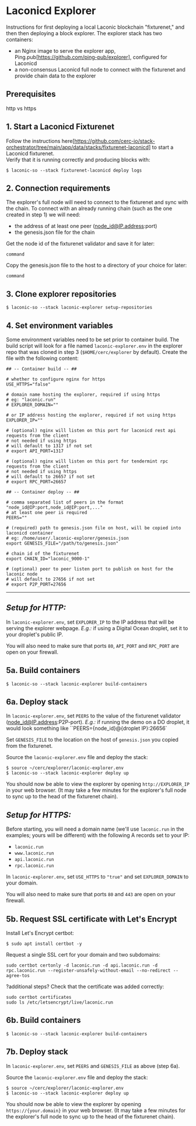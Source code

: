 # Laconicd Explorer

Instructions for first deploying a local Laconic blockchain "fixturenet," and then then deploying a block explorer. The explorer stack has two containers:  
- an Nginx image to serve the explorer app, Ping.pub[https://github.com/ping-pub/explorer], configured for Laconicd
- a non-consensus Laconicd full node to connect with the fixturenet and provide chain data to the explorer

## Prerequisites
http vs https

## 1. Start a Laconicd Fixturenet
Follow the instructions here[https://github.com/cerc-io/stack-orchestrator/tree/main/app/data/stacks/fixturenet-laconicd] to start a Laconicd fixturenet.  
Verify that it is running correctly and producing blocks with:
```
$ laconic-so --stack fixturenet-laconicd deploy logs
```

## 2. Connection requirements
The explorer's full node will need to connect to the fixturenet and sync with the chain. To connect with an already running chain (such as the one created in step 1) we will need:
- the address of at least one peer (node_id@IP.address:port)
- the genesis.json file for the chain  

Get the node id of the fixturenet validator and save it for later:
```
command
```
Copy the genesis.json file to the host to a directory of your choice for later:
```
command
```

## 3. Clone explorer repositories
```
$ laconic-so --stack laconic-explorer setup-repositories
```

## 4. Set environment variables
Some environment variables need to be set prior to container build. The build script will look for a file named `laconic-explorer.env` in the explorer repo that was cloned in step 3 (`$HOME/cerc/explorer` by default). Create the file with the following content:
```
## -- Container build -- ##

# whether to configure nginx for https
USE_HTTPS="false"

# domain name hosting the explorer, required if using https
# eg: "laconic.run"
# EXPLORER_DOMAIN=""

# or IP address hosting the explorer, required if not using https
EXPLORER_IP=""

# (optional) nginx will listen on this port for laconicd rest api requests from the client
# not needed if using https
# will default to 1317 if not set
# export API_PORT=1317

# (optional) nginx will listen on this port for tendermint rpc requests from the client
# not needed if using https
# will default to 26657 if not set
# export RPC_PORT=26657

## -- Container deploy -- ##

# comma separated list of peers in the format "node_id@IP:port,node_id@IP:port,..."
# at least one peer is required
PEERS=""

# (required) path to genesis.json file on host, will be copied into laconicd container
# eg: /home/user/.laconic-explorer/genesis.json
export GENESIS_FILE="/path/to/genesis.json"

# chain id of the fixturenet
export CHAIN_ID="laconic_9000-1"

# (optional) peer to peer listen port to publish on host for the laconic node
# will default to 27656 if not set
# export P2P_PORT=27656

```
---
## *Setup for HTTP:*
In `laconic-explorer.env`, set `EXPLORER_IP` to the IP address that will be serving the explorer webpage. *E.g.:* if using a Digital Ocean droplet, set it to your droplet's public IP.  
  
You will also need to make sure that ports `80`, `API_PORT` and `RPC_PORT` are open on your firewall.
## 5a. Build containers
```
$ laconic-so --stack laconic-explorer build-containers
```
## 6a. Deploy stack
In `laconic-explorer.env`, set `PEERS` to the value of the fixturenet validator (node_id@IP.address:P2P-port). *E.g.:* if running the demo on a DO droplet, it would look something like ``PEERS={node_id}@{droplet IP}:26656`  
  
Set `GENESIS_FILE` to the location on the host of `genesis.json` you copied from the fixturenet.  
  
Source the `laconic-explorer.env` file and deploy the stack:
```
$ source ~/cerc/explorer/laconic-explorer.env
$ laconic-so --stack laconic-explorer deploy up
```
  
You should now be able to view the explorer by opening `http://EXPLORER_IP` in your web browser. (It may take a few minutes for the explorer's full node to sync up to the head of the fixturenet chain).
  
## *Setup for HTTPS:*
Before starting, you will need a domain name (we'll use `laconic.run` in the examples; yours will be different) with the following A records set to your IP:
- `laconic.run`
- `www.laconic.run`
- `api.laconic.run`
- `rpc.laconic.run`
  
In `laconic-explorer.env`, set `USE_HTTPS` to `"true"` and set `EXPLORER_DOMAIN` to your domain.
  
You will also need to make sure that ports `80` and `443` are open on your firewall.

## 5b. Request SSL certificate with Let's Encrypt
Install Let's Encrypt certbot:
```
$ sudo apt install certbot -y
```
Request a single SSL cert for your domain and two subdomains:
```
sudo certbot certonly -d laconic.run -d api.laconic.run -d rpc.laconic.run --register-unsafely-without-email --no-redirect --agree-tos
```
?additional steps?
Check that the certificate was added correctly:
```
sudo certbot certificates
sudo ls /etc/letsencrypt/live/laconic.run
```
## 6b. Build containers
```
$ laconic-so --stack laconic-explorer build-containers
```
## 7b. Deploy stack
In `laconic-explorer.env`, set `PEERS` and `GENESIS_FILE` as above (step 6a).
  
Source the `laconic-explorer.env` file and deploy the stack:
```
$ source ~/cerc/explorer/laconic-explorer.env
$ laconic-so --stack laconic-explorer deploy up
```
  
You should now be able to view the explorer by opening `https://{your.domain}` in your web browser. (It may take a few minutes for the explorer's full node to sync up to the head of the fixturenet chain).
